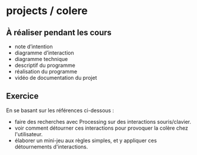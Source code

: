 # projects / colere

## À réaliser pendant les cours

- note d’intention
- diagramme d’interaction
- diagramme technique
- descriptif du programme 
- réalisation du programme
- vidéo de documentation du projet

## Exercice 

En se basant sur les références ci-dessous :
- faire des recherches avec Processing sur des interactions souris/clavier.
- voir comment détourner ces interactions pour provoquer la colère chez l'utilisateur.
- élaborer un mini-jeu aux règles simples, et y appliquer ces détournements d'interactions.
